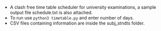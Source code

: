 * A clash free time table scheduler for university examinations, a sample output file schedule.txt is also attached.
* To run use <code>python3 timetable.py</code> and enter number of days.
* CSV files containing information are inside the subj_stndts folder.
